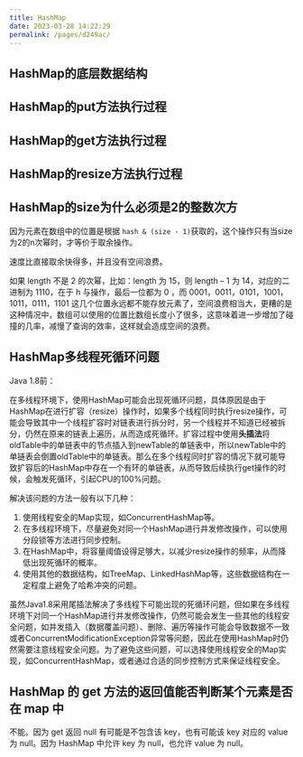 ```yaml
---
title: HashMap
date: 2023-03-28 14:22:29
permalink: /pages/d249ac/
---
```


## HashMap的底层数据结构

## HashMap的put方法执行过程

## HashMap的get方法执行过程

## HashMap的resize方法执行过程

## HashMap的size为什么必须是2的整数次方

因为元素在数组中的位置是根据 `hash & (size - 1)`获取的，这个操作只有当size为2的n次幂时，才等价于取余操作。

速度比直接取余快得多，并且没有空间浪费。

如果 length 不是 2 的次幂，比如：length 为 15，则 length – 1 为 14，对应的二进制为 1110，在于 h 与操作，最后一位都为 0 ，而 0001，0011，0101，1001，1011，0111，1101 这几个位置永远都不能存放元素了，空间浪费相当大，更糟的是这种情况中，数组可以使用的位置比数组长度小了很多，这意味着进一步增加了碰撞的几率，减慢了查询的效率，这样就会造成空间的浪费。

## HashMap多线程死循环问题

Java 1.8前：

在多线程环境下，使用HashMap可能会出现死循环问题，具体原因是由于HashMap在进行扩容（resize）操作时，如果多个线程同时执行resize操作，可能会导致其中一个线程扩容时对链表进行拆分时，另一个线程并不知道已经被拆分，仍然在原来的链表上遍历，从而造成死循环。扩容过程中使用**头插法**将oldTable中的单链表中的节点插入到newTable的单链表中，所以newTable中的单链表会倒置oldTable中的单链表。那么在多个线程同时扩容的情况下就可能导致扩容后的HashMap中存在一个有环的单链表，从而导致后续执行get操作的时候，会触发死循环，引起CPU的100%问题。



解决该问题的方法一般有以下几种：

1. 使用线程安全的Map实现，如ConcurrentHashMap等。
2. 在多线程环境下，尽量避免对同一个HashMap进行并发修改操作，可以使用分段锁等方法进行同步控制。
3. 在HashMap中，将容量阈值设得足够大，以减少resize操作的频率，从而降低出现死循环的概率。
4. 使用其他的数据结构，如TreeMap、LinkedHashMap等，这些数据结构在一定程度上避免了哈希冲突的问题。



虽然Java1.8采用尾插法解决了多线程下可能出现的死循环问题，但如果在多线程环境下对同一个HashMap进行并发修改操作，仍然可能会发生一些其他的线程安全问题，如并发插入（数据覆盖问题）、删除、遍历等操作可能会导致数据不一致或者ConcurrentModificationException异常等问题，因此在使用HashMap时仍然需要注意线程安全问题。为了避免这些问题，可以选择使用线程安全的Map实现，如ConcurrentHashMap，或者通过合适的同步控制方式来保证线程安全。

## HashMap 的 get 方法的返回值能否判断某个元素是否在 map 中

不能。因为 get 返回 null 有可能是不包含该 key，也有可能该 key 对应的 value 为 null。因为 HashMap 中允许 key 为 null，也允许 value 为 null。

